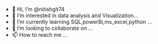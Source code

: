 - 👋 Hi, I’m @nitishgit74
- 👀 I’m interested in data analysis and Visualization...
- 🌱 I’m currently learning SQL,powerBi,ms_excel,python ...
- 💞️ I’m looking to collaborate on ...
- 📫 How to reach me ...

<!---
nitishgit74/nitishgit74 is a ✨ special ✨ repository because its `README.md` (this file) appears on your GitHub profile.
You can click the Preview link to take a look at your changes.
--->
